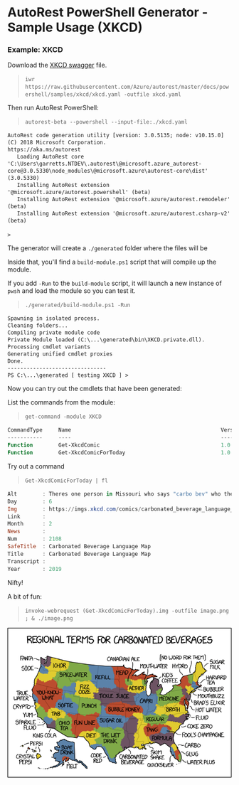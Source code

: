 # AutoRest PowerShell Generator - Sample Usage (XKCD)

### Example: XKCD

Download the [XKCD swagger](https://raw.githubusercontent.com/Azure/autorest/master/docs/powershell/samples/xkcd/xkcd.yaml) file.

> `iwr https://raw.githubusercontent.com/Azure/autorest/master/docs/powershell/samples/xkcd/xkcd.yaml -outfile xkcd.yaml`

Then run AutoRest PowerShell:

> `autorest-beta --powershell --input-file:./xkcd.yaml `


```  text
AutoRest code generation utility [version: 3.0.5135; node: v10.15.0]
(C) 2018 Microsoft Corporation.
https://aka.ms/autorest
   Loading AutoRest core      'C:\Users\garretts.NTDEV\.autorest\@microsoft.azure_autorest-core@3.0.5330\node_modules\@microsoft.azure\autorest-core\dist' (3.0.5330)
   Installing AutoRest extension '@microsoft.azure/autorest.powershell' (beta)
   Installing AutoRest extension '@microsoft.azure/autorest.remodeler' (beta)
   Installing AutoRest extension '@microsoft.azure/autorest.csharp-v2' (beta)

>
```

The generator will create a `./generated` folder where the files will be

Inside that, you'll find a `build-module.ps1` script that will compile up the module.

If you add `-Run` to the `build-module` script, it will launch a new instance of `pwsh` and load the module so you can test it.

> `./generated/build-module.ps1 -Run`

``` text
Spawning in isolated process.
Cleaning folders...
Compiling private module code
Private Module loaded (C:\...\generated\bin\XKCD.private.dll).
Processing cmdlet variants
Generating unified cmdlet proxies
Done.
-------------------------------
PS C:\...\generated [ testing XKCD ] >

```

Now you can try out the cmdlets that have been generated:

List the commands from the module:

> `get-command -module XKCD`

``` powershell
CommandType     Name                                               Version    Source
-----------     ----                                               -------    ------
Function        Get-XkcdComic                                      1.0        XKCD
Function        Get-XkcdComicForToday                              1.0        XKCD
```

Try out a command

> `Get-XkcdComicForToday | fl`

``` powershell
Alt        : Theres one person in Missouri who says "carbo bev" who the entire rest of the country HATES.
Day        : 6
Img        : https://imgs.xkcd.com/comics/carbonated_beverage_language_map.png
Link       :
Month      : 2
News       :
Num        : 2108
SafeTitle  : Carbonated Beverage Language Map
Title      : Carbonated Beverage Language Map
Transcript :
Year       : 2019
```

Nifty!

A bit of fun:

> `invoke-webrequest (Get-XkcdComicForToday).img -outfile image.png ; & ./image.png`


![Today's Comic](./pic.png)

